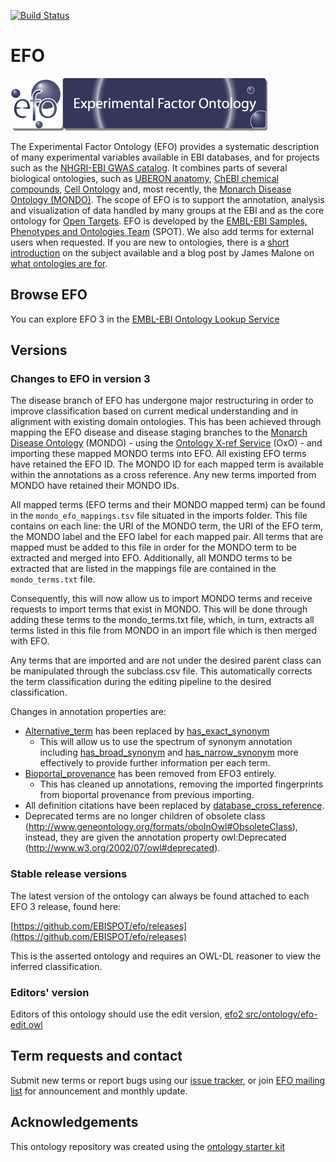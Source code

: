 [![Build Status](https://travis-ci.org/EBISPOT/efo.svg?branch=master)](https://travis-ci.org/EBISPOT/efo)

# EFO

![alt text](efo.gif?raw=true)

The Experimental Factor Ontology (EFO) provides a systematic description of many experimental variables available in EBI databases, and for projects such as the [NHGRI-EBI GWAS catalog](https://www.ebi.ac.uk/gwas/). It combines parts of several biological ontologies, such as [UBERON anatomy](http://uberon.github.io/), [ChEBI chemical compounds](https://www.ebi.ac.uk/chebi/), [Cell Ontology](https://github.com/obophenotype/cell-ontology) and, most recently, the [Monarch Disease Ontology (MONDO)](http://obofoundry.org/ontology/mondo.html). The scope of EFO is to support the annotation, analysis and visualization of data handled by many groups at the EBI and as the core ontology for [Open Targets](http://www.opentargets.org/). EFO is developed by the [EMBL-EBI Samples, Phenotypes and Ontologies Team](http://www.ebi.ac.uk/about/spot-team) (SPOT). We also add terms for external users when requested. If you are new to ontologies, there is a [short introduction](http://ontogenesis.knowledgeblog.org/66) on the subject available and a blog post by James Malone on [what ontologies are for](http://drjamesmalone.blogspot.co.uk/2012/06/common-ontology-questions-1-what-is-it.html). 


## Browse EFO

You can explore EFO 3 in the [EMBL-EBI Ontology Lookup Service](https://www.ebi.ac.uk/ols/ontologies/efo)

## Versions

### Changes to EFO in version 3

The disease branch of EFO has undergone major restructuring in order to improve classification based on current medical understanding and in alignment with existing domain ontologies. This has been achieved through mapping the EFO disease and disease staging branches to the [Monarch Disease Ontology](http://www.obofoundry.org/ontology/mondo.html) (MONDO) - using the [Ontology X-ref Service](https://www.ebi.ac.uk/spot/oxo/) (OxO) - and importing these mapped MONDO terms into EFO. All existing EFO terms have retained the EFO ID. The MONDO ID for each mapped term is available within the annotations as a cross reference. Any new terms imported from MONDO have retained their MONDO IDs. 

All mapped terms (EFO terms and their MONDO mapped term) can be found in the `mondo_efo_mappings.tsv` file situated in the imports folder. This file contains on each line: the URI of the MONDO term, the URI of the EFO term, the MONDO label and the EFO label for each mapped pair. All terms that are mapped must be added to this file in order for the MONDO term to be extracted and merged into EFO. Additionally, all MONDO terms to be extracted that are listed in the mappings file are contained in the `mondo_terms.txt` file.

Consequently, this will now allow us to import MONDO terms and receive requests to import terms that exist in MONDO. This will be done through adding these terms to the mondo_terms.txt file, which, in turn, extracts all terms listed in this file from MONDO in an import file which is then merged with EFO.

Any terms that are imported and are not under the desired parent class can be manipulated through the subclass.csv file. This automatically corrects the term classification during the editing pipeline to the desired classification.

Changes in annotation properties are:

- [Alternative_term](http://www.ebi.ac.uk/efo/alternative_term) has been replaced by [has_exact_synonym](http://www.geneontology.org/formats/oboInOwl#hasExactSynonym) 
     - This will allow us to use the spectrum of synonym annotation including [has_broad_synonym](http://www.geneontology.org/formats/oboInOwl#hasBroadSynonym) and [has_narrow_synonym](http://www.geneontology.org/formats/oboInOwl#hasNarrowSynonym) more effectively to provide further information per each term.
- [Bioportal_provenance](http://www.ebi.ac.uk/efo/bioportal_provenance) has been removed from EFO3 entirely. 
     - This has cleaned up annotations, removing the imported fingerprints from bioportal provenance from previous importing.
- All definition citations have been replaced by [database_cross_reference](http://www.geneontology.org/formats/oboInOwl#hasDbXref).
- Deprecated terms are no longer children of obsolete class (http://www.geneontology.org/formats/oboInOwl#ObsoleteClass), instead, they are given the annotation property owl:Deprecated (http://www.w3.org/2002/07/owl#deprecated). 

### Stable release versions

The latest version of the ontology can always be found attached to each EFO 3 release, found here:

[https://github.com/EBISPOT/efo/releases](https://github.com/EBISPOT/efo/releases)

This is the asserted ontology and requires an OWL-DL reasoner to view the inferred classification. 


### Editors' version

Editors of this ontology should use the edit version, [efo2 src/ontology/efo-edit.owl](https://github.com/EBISPOT/efo/blob/efo2/src/ontology/efo-edit.owl)

## Term requests and contact

Submit new terms or report bugs using our [issue tracker](https://github.com/EBISPOT/efo/issues), or join [EFO mailing list](https://listserver.ebi.ac.uk/mailman/listinfo/efo-users) for announcement and monthly update.

## Acknowledgements

This ontology repository was created using the [ontology starter kit](https://github.com/INCATools/ontology-starter-kit) 
